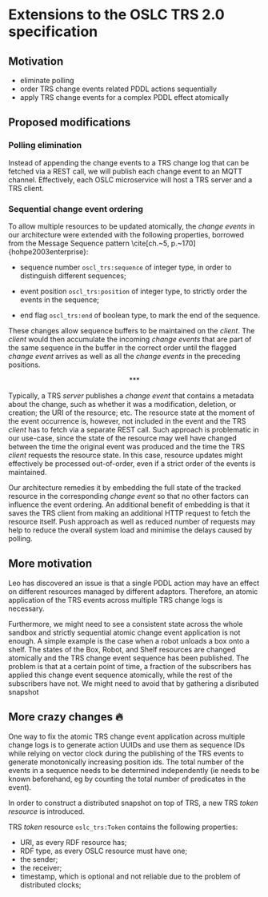 # Extensions to the OSLC TRS 2.0 specification

## Motivation

- eliminate polling
- order TRS change events related PDDL actions sequentially
- apply TRS change events for a complex PDDL effect atomically

## Proposed modifications

### Polling elimination

Instead of appending the change events to a TRS change log that can be fetched via a REST call, we will publish each change event to an MQTT channel. Effectively, each OSLC microservice will host a TRS server and a TRS client.

### Sequential change event ordering


To allow multiple resources to be
updated atomically, the _change events_ in our architecture were extended with
the following properties, borrowed from the Message Sequence pattern
\cite[ch.~5, p.~170]{hohpe2003enterprise}:

- sequence number `oscl_trs:sequence` of integer type, in order to distinguish
  different sequences;

- event position `oscl_trs:position` of integer type, to strictly order the
  events in the sequence;

- end flag `oscl_trs:end` of boolean type, to mark the end of the sequence.

These changes allow sequence buffers to be maintained on the _client_. The
_client_ would then accumulate the incoming _change events_ that are part of the
same sequence in the buffer in the correct order until the flagged _change
event_ arrives as well as all the _change events_ in the preceding positions.

<div style="text-align:center">***</div>

Typically, a TRS _server_ publishes a _change event_ that contains a metadata
about the change, such as whether it was a modification, deletion, or creation;
the URI of the resource; etc. The resource state at the moment of the event
occurrence is, however, not included in the event and the TRS _client_ has to
fetch via a separate REST call. Such approach is problematic in our use-case,
since the state of the resource may well have changed between the time the
original event was produced and the time the TRS _client_ requests the resource
state. In this case, resource updates might effectively be processed
out-of-order, even if a strict order of the events is maintained.

Our architecture remedies it by embedding the full state of the tracked resource
in the corresponding _change event_ so that no other factors can influence the
event ordering. An additional benefit of embedding is that it saves the TRS
client from making an additional HTTP request to fetch the resource itself. Push
approach as well as reduced number of requests may help to reduce the overall
system load and minimise the delays caused by polling.

## More motivation

Leo has discovered an issue is that a single PDDL action may have an effect on different resources managed by different adaptors. Therefore, an atomic application of the TRS events across multiple TRS change logs is necessary.

Furthermore, we might need to see a consistent state across the whole sandbox and strictly sequential atomic change event application is not enough. A simple example is the case when a robot unloads a box onto a shelf. The states of the Box, Robot, and Shelf resources are changed atomically and the TRS change event sequence has been published. The problem is that at a certain point of time, a fraction of the subscribers has applied this change event sequence atomically, while the rest of the subscribers have not. We might need to avoid that by gathering a disributed snapshot

## More crazy changes :fire:

One way to fix the atomic TRS change event application across multiple change logs is to generate action UUIDs and use them as sequence IDs while relying on vector clock during the publishing of the TRS events to generate monotonically increasing position ids. The total number of the events in a sequence needs to be determined independently (ie needs to be known beforehand, eg by counting the total number of predicates in the event).

In order to construct a distributed snapshot on top of TRS, a new TRS _token resource_ is introduced.

TRS _token_ resource `oslc_trs:Token` contains the following properties:

- URI, as every RDF resource has;
- RDF type, as every OSLC resource must have one;
- the sender;
- the receiver;
- timestamp, which is optional and not reliable due to the problem of distributed clocks;

